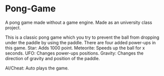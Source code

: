 # Pong-Game
A pong game made without a game engine.
Made as an university class project.


This is a classic pong game which you try to prevent the ball from dropping under the paddle by using the paddle.
There are four added power-ups in this game.
Star: Adds 1000 point.
Meteorite: Speeds up the ball for x seconds.
UFO: Changes power-ups positions.
Gravity: Changes the direction of gravity and position of the paddle.



AI/Cheat: Auto plays the game.

